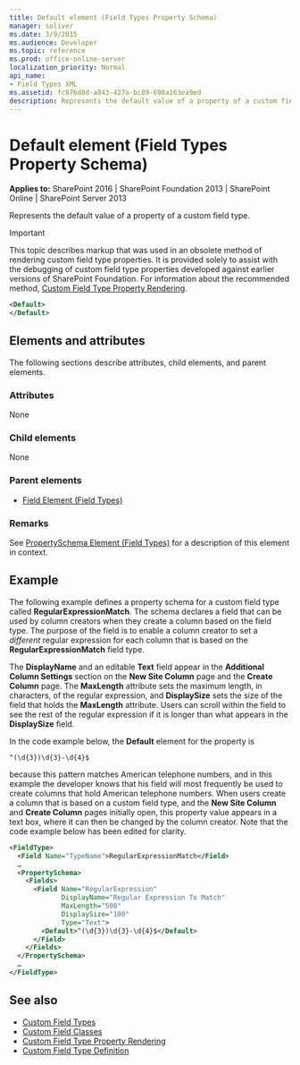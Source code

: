 ```yaml
---
title: Default element (Field Types Property Schema)
manager: soliver
ms.date: 3/9/2015
ms.audience: Developer
ms.topic: reference
ms.prod: office-online-server
localization_priority: Normal
api_name:
- Field Types XML
ms.assetid: fc876d8d-a043-427a-bc89-698a163ea9ed
description: Represents the default value of a property of a custom field type.
---
```


# Default element (Field Types Property Schema)

**Applies to:** SharePoint 2016 | SharePoint Foundation 2013 | SharePoint Online | SharePoint Server 2013

Represents the default value of a property of a custom field type.

> [!IMPORTANT]
> This topic describes markup that was used in an obsolete method of rendering custom field type properties. It is provided solely to assist with the debugging of custom field type properties developed against earlier versions of SharePoint Foundation. For information about the recommended method, [Custom Field Type Property Rendering](http://msdn.microsoft.com/library/a959ad5b-6f3a-462c-80b9-e2d00bb0d62a%28Office.15%29.aspx). 

  
```XML
<Default>
</Default>
```

## Elements and attributes

The following sections describe attributes, child elements, and parent elements.

### Attributes

None
   
### Child elements

None
   
### Parent elements

- [Field Element (Field Types)](field-element-field-types.md)
   
### Remarks

See [PropertySchema Element (Field Types)](propertyschema-element-field-types.md) for a description of this element in context. 
  
## Example

The following example defines a property schema for a custom field type called **RegularExpressionMatch**. The schema declares a field that can be used by column creators when they create a column based on the field type. The purpose of the field is to enable a column creator to set a  *different*  regular expression for each column that is based on the **RegularExpressionMatch** field type. 
  
The **DisplayName** and an editable **Text** field appear in the **Additional Column Settings** section on the **New Site Column** page and the **Create Column** page. The **MaxLength** attribute sets the maximum length, in characters, of the regular expression, and **DisplaySize** sets the size of the field that holds the **MaxLength** attribute. Users can scroll within the field to see the rest of the regular expression if it is longer than what appears in the **DisplaySize** field. 
  
In the code example below, the **Default** element for the property is 
  
 `^(\d{3})\d{3}-\d{4}$`
  
because this pattern matches American telephone numbers, and in this example the developer knows that his field will most frequently be used to create columns that hold American telephone numbers. When users create a column that is based on a custom field type, and the **New Site Column** and **Create Column** pages initially open, this property value appears in a text box, where it can then be changed by the column creator. Note that the code example below has been edited for clarity. 
  
```XML
<FieldType>
  <Field Name="TypeName">RegularExpressionMatch</Field>
  …
  <PropertySchema>
    <Fields>
      <Field Name="RegularExpression" 
             DisplayName="Regular Expression To Match" 
             MaxLength="500" 
             DisplaySize="100" 
             Type="Text">
        <Default>^(\d{3})\d{3}-\d{4}$</Default>
      </Field>
    </Fields>
  </PropertySchema>
  …
</FieldType>
```

## See also

- [Custom Field Types](http://msdn.microsoft.com/library/1345b345-226d-443a-918f-af123a3c7b13%28Office.15%29.aspx)  
- [Custom Field Classes](http://msdn.microsoft.com/library/436a9d9b-7a6f-4e8f-86e8-f42ded85c069%28Office.15%29.aspx)  
- [Custom Field Type Property Rendering](http://msdn.microsoft.com/library/a959ad5b-6f3a-462c-80b9-e2d00bb0d62a%28Office.15%29.aspx)  
- [Custom Field Type Definition](http://msdn.microsoft.com/library/b3315997-671f-4c29-9518-48cc4592f205%28Office.15%29.aspx)

